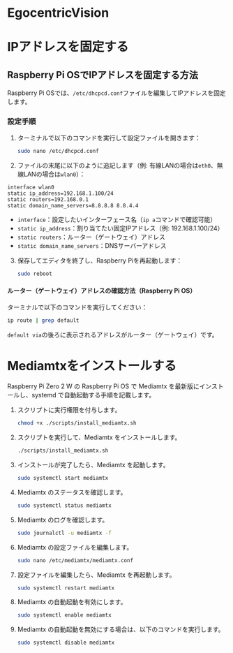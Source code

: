 # EgocentricVision

# IPアドレスを固定する
## Raspberry Pi OSでIPアドレスを固定する方法

Raspberry Pi OSでは、`/etc/dhcpcd.conf`ファイルを編集してIPアドレスを固定します。

### 設定手順

1. ターミナルで以下のコマンドを実行して設定ファイルを開きます：

   ```sh
   sudo nano /etc/dhcpcd.conf
   ```

2. ファイルの末尾に以下のように追記します（例: 有線LANの場合は`eth0`、無線LANの場合は`wlan0`）：

```
interface wlan0
static ip_address=192.168.1.100/24
static routers=192.168.0.1
static domain_name_servers=8.8.8.8 8.8.4.4
```
   - `interface`：設定したいインターフェース名（`ip a`コマンドで確認可能）
   - `static ip_address`：割り当てたい固定IPアドレス（例: 192.168.1.100/24）
   - `static routers`：ルーター（ゲートウェイ）アドレス
   - `static domain_name_servers`：DNSサーバーアドレス

3. 保存してエディタを終了し、Raspberry Piを再起動します：

   ```sh
   sudo reboot
   ```

#### ルーター（ゲートウェイ）アドレスの確認方法（Raspberry Pi OS）

ターミナルで以下のコマンドを実行してください：

```sh
ip route | grep default
```

`default via`の後ろに表示されるアドレスがルーター（ゲートウェイ）です。

# Mediamtxをインストールする

Raspberry Pi Zero 2 W の Raspberry Pi OS で Mediamtx を最新版にインストールし、systemd で自動起動する手順を記載します。

1. スクリプトに実行権限を付与します。

   ```sh
   chmod +x ./scripts/install_mediamtx.sh
   ```

2. スクリプトを実行して、Mediamtx をインストールします。

   ```sh
   ./scripts/install_mediamtx.sh
   ```
3. インストールが完了したら、Mediamtx を起動します。

   ```sh
   sudo systemctl start mediamtx
   ```
4. Mediamtx のステータスを確認します。

   ```sh
   sudo systemctl status mediamtx
   ```
5. Mediamtx のログを確認します。

   ```sh
   sudo journalctl -u mediamtx -f
   ```
6. Mediamtx の設定ファイルを編集します。

   ```sh
   sudo nano /etc/mediamtx/mediamtx.conf
   ```
7. 設定ファイルを編集したら、Mediamtx を再起動します。

   ```sh
   sudo systemctl restart mediamtx
   ```
8. Mediamtx の自動起動を有効にします。

   ```sh
   sudo systemctl enable mediamtx
   ```
9. Mediamtx の自動起動を無効にする場合は、以下のコマンドを実行します。

   ```sh
   sudo systemctl disable mediamtx
   ```